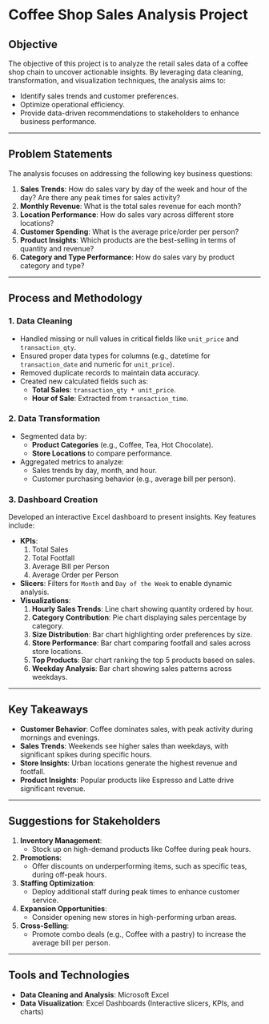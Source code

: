 # Coffee Shop Sales Analysis Project

## **Objective**
The objective of this project is to analyze the retail sales data of a coffee shop chain to uncover actionable insights. By leveraging data cleaning, transformation, and visualization techniques, the analysis aims to:
- Identify sales trends and customer preferences.
- Optimize operational efficiency.
- Provide data-driven recommendations to stakeholders to enhance business performance.

---

## **Problem Statements**
The analysis focuses on addressing the following key business questions:
1. **Sales Trends**: How do sales vary by day of the week and hour of the day? Are there any peak times for sales activity?
2. **Monthly Revenue**: What is the total sales revenue for each month?
3. **Location Performance**: How do sales vary across different store locations?
4. **Customer Spending**: What is the average price/order per person?
5. **Product Insights**: Which products are the best-selling in terms of quantity and revenue?
6. **Category and Type Performance**: How do sales vary by product category and type?

---

## **Process and Methodology**

### **1. Data Cleaning**
- Handled missing or null values in critical fields like `unit_price` and `transaction_qty`.
- Ensured proper data types for columns (e.g., datetime for `transaction_date` and numeric for `unit_price`).
- Removed duplicate records to maintain data accuracy.
- Created new calculated fields such as:
  - **Total Sales**: `transaction_qty * unit_price`.
  - **Hour of Sale**: Extracted from `transaction_time`.

### **2. Data Transformation**
- Segmented data by:
  - **Product Categories** (e.g., Coffee, Tea, Hot Chocolate).
  - **Store Locations** to compare performance.
- Aggregated metrics to analyze:
  - Sales trends by day, month, and hour.
  - Customer purchasing behavior (e.g., average bill per person).

### **3. Dashboard Creation**
Developed an interactive Excel dashboard to present insights. Key features include:
- **KPIs**:
  1. Total Sales
  2. Total Footfall
  3. Average Bill per Person
  4. Average Order per Person
- **Slicers**: Filters for `Month` and `Day of the Week` to enable dynamic analysis.
- **Visualizations**:
  1. **Hourly Sales Trends**: Line chart showing quantity ordered by hour.
  2. **Category Contribution**: Pie chart displaying sales percentage by category.
  3. **Size Distribution**: Bar chart highlighting order preferences by size.
  4. **Store Performance**: Bar chart comparing footfall and sales across store locations.
  5. **Top Products**: Bar chart ranking the top 5 products based on sales.
  6. **Weekday Analysis**: Bar chart showing sales patterns across weekdays.

---

## **Key Takeaways**
- **Customer Behavior**: Coffee dominates sales, with peak activity during mornings and evenings.
- **Sales Trends**: Weekends see higher sales than weekdays, with significant spikes during specific hours.
- **Store Insights**: Urban locations generate the highest revenue and footfall.
- **Product Insights**: Popular products like Espresso and Latte drive significant revenue.

---

## **Suggestions for Stakeholders**
1. **Inventory Management**:
   - Stock up on high-demand products like Coffee during peak hours.
2. **Promotions**:
   - Offer discounts on underperforming items, such as specific teas, during off-peak hours.
3. **Staffing Optimization**:
   - Deploy additional staff during peak times to enhance customer service.
4. **Expansion Opportunities**:
   - Consider opening new stores in high-performing urban areas.
5. **Cross-Selling**:
   - Promote combo deals (e.g., Coffee with a pastry) to increase the average bill per person.

---

## **Tools and Technologies**
- **Data Cleaning and Analysis**: Microsoft Excel
- **Data Visualization**: Excel Dashboards (Interactive slicers, KPIs, and charts)
